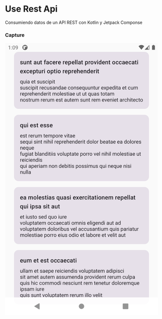 



# Use Rest Api

Consumiendo datos de un API REST con Kotlin y Jetpack Componse

### Capture
![Capture](assets/Screenshot_20250615_130929.png)